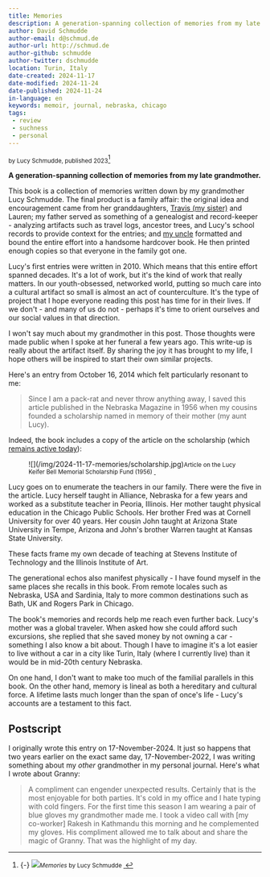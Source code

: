 ```yaml
---
title: Memories
description: A generation-spanning collection of memories from my late grandmother.
author: David Schmudde
author-email: d@schmud.de
author-url: http://schmud.de
author-github: schmudde
author-twitter: dschmudde
location: Turin, Italy
date-created: 2024-11-17
date-modified: 2024-11-24
date-published: 2024-11-24
in-language: en
keywords: memoir, journal, nebraska, chicago
tags:
 - review
 - suchness
 - personal
---
```


<small>by Lucy Schmudde, published 2023</small>[^cover]

[^cover]: {-} ![](/img/2024-11-17-memories/cover.jpg)<small>*Memories* by Lucy Schmudde&nbsp;<span property="license"><a class="link no-tufte-underline" href="https://creativecommons.org/licenses/by/4.0/deed.en" rel="license"><i class="fab fa-creative-commons"></i>&nbsp;<i class="fab fa-creative-commons-by"></i></a></span></small>

**A generation-spanning collection of memories from my late grandmother.**

This book is a collection of memories written down by my grandmother Lucy Schmudde. The final product is a family affair: the original idea and encouragement came from her granddaughters, [Travis (my sister)](https://www.thisistravis.me/) and Lauren; my father served as something of a genealogist and record-keeper - analyzing artifacts such as travel logs, ancestor trees, and Lucy's school records to provide context for the entries; and [my uncle](https://stevensgroupweb.com/stellar-graphics/) formatted and bound the entire effort into a handsome hardcover book. He then printed  enough copies so that everyone in the family got one.

Lucy's first entries were written in 2010. Which means that this entire effort spanned decades. It's a lot of work, but it's the kind of work that really matters. In our youth-obsessed, networked world, putting so much care into a cultural artifact so small is almost an act of counterculture. It's the type of project that I hope everyone reading this post has time for in their lives. If we don't - and many of us do not - perhaps it's time to orient ourselves and our social values in that direction.

I won't say much about my grandmother in this post. Those thoughts were made public when I spoke at her funeral a few years ago. This write-up is really about the artifact itself. By sharing the joy it has brought to my life, I hope others will be inspired to start their own similar projects.

Here's an entry from October 16, 2014 which felt particularly resonant to me:

> Since I am a pack-rat and never throw anything away, I saved this article published in the Nebraska Magazine in 1956 when my cousins founded a scholarship named in memory of their mother (my aunt Lucy).

Indeed, the book includes a copy of the article on the scholarship (which [remains active today](https://nufoundation.org/fund/01041070/)):

<figure>
![](/img/2024-11-17-memories/scholarship.jpg)<small>Article on the Lucy Keifer Bell Memorial Scholarship Fund (1956)&nbsp;<span property="license"><a class="link no-tufte-underline" href="https://creativecommons.org/licenses/by/4.0/deed.en" rel="license"><i class="fab fa-creative-commons"></i>&nbsp;<i class="fab fa-creative-commons-by"></i></a></span></small>
</figure>

Lucy goes on to enumerate the teachers in our family. There were the five in the article. Lucy herself taught in Alliance, Nebraska for a few years and worked as a substitute teacher in Peoria, Illinois. Her mother taught physical education in the Chicago Public Schools. Her brother Fred was at Cornell University for over 40 years. Her cousin John taught at Arizona State University in Tempe, Arizona and John's brother Warren taught at Kansas State University.

These facts frame my own decade of teaching at Stevens Institute of Technology and the Illinois Institute of Art.

The generational echos also manifest physically - I have found myself in the same places she recalls in this book. From remote locales such as Nebraska, USA and Sardinia, Italy to more common destinations such as Bath, UK and Rogers Park in Chicago.

The book's memories and records help me reach even further back. Lucy's mother was a global traveler. When asked how she could afford such excursions, she replied that she saved money by not owning a car - something I also know a bit about. Though I have to imagine it's a lot easier to live without a car in a city like Turin, Italy (where I currently live) than it would be in mid-20th century Nebraska.

On one hand, I don't want to make too much of the familial parallels in this book. On the other hand, memory is lineal as both a hereditary and cultural force. A lifetime lasts much longer than the span of once's life - Lucy's accounts are a testament to this fact.

## Postscript

I originally wrote this entry on 17-November-2024. It just so happens that two years earlier on the exact same day, 17-November-2022, I was writing something about my *other* grandmother in my personal journal. Here's what I wrote about Granny:

> A compliment can engender unexpected results. Certainly that is the most enjoyable for both parties. It's cold in my office and I hate typing with cold fingers. For the first time this season I am wearing a pair of blue gloves my grandmother made me. I took a video call with [my co-worker] Rakesh in Kathmandu this morning and he complemented my gloves. His compliment allowed me to talk about and share the magic of Granny. That was the highlight of my day.
